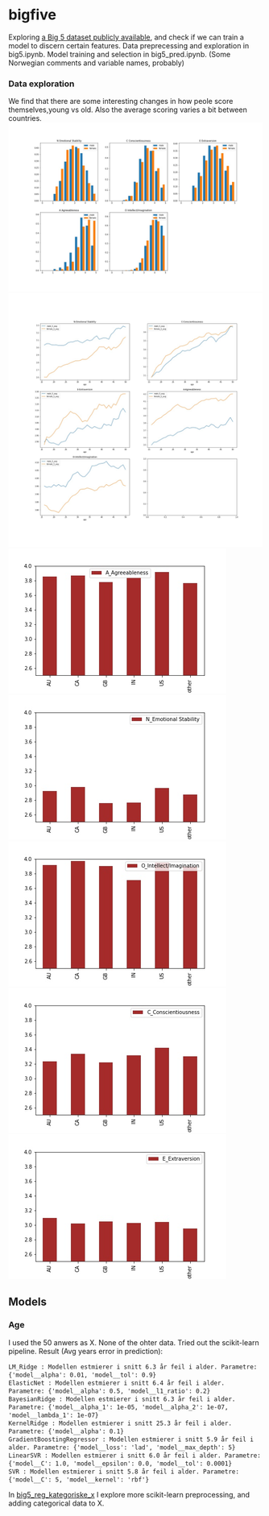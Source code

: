 # bigfive
Exploring [a Big 5 dataset publicly available](https://openpsychometrics.org/_rawdata/), and check if we can train a model to discern certain features. 
Data preprecessing and exploration in big5.ipynb. Model training and selection in big5_pred.ipynb. (Some Norwegian comments and variable names, probably)

### Data exploration
We find that there are some interesting changes in how peole score themselves,young vs old. Also the average scoring varies a bit between countries.
![](kat_histogram.jpg)
![](kat_alder.jpg)
![](country_A.jpg)
![](country_N.jpg)
![](country_O.jpg)
![](country_C.jpg)
![](country_E.jpg)

## Models
### Age
I used the 50 anwers as X. None of the ohter data.
Tried out the scikit-learn pipeline. Result (Avg years error in prediction):
```
LM_Ridge : Modellen estmierer i snitt 6.3 år feil i alder. Parametre: {'model__alpha': 0.01, 'model__tol': 0.9}
ElasticNet : Modellen estmierer i snitt 6.4 år feil i alder. Parametre: {'model__alpha': 0.5, 'model__l1_ratio': 0.2}
BayesianRidge : Modellen estmierer i snitt 6.3 år feil i alder. Parametre: {'model__alpha_1': 1e-05, 'model__alpha_2': 1e-07, 'model__lambda_1': 1e-07}
KernelRidge : Modellen estmierer i snitt 25.3 år feil i alder. Parametre: {'model__alpha': 0.1}
GradientBoostingRegressor : Modellen estmierer i snitt 5.9 år feil i alder. Parametre: {'model__loss': 'lad', 'model__max_depth': 5}
LinearSVR : Modellen estmierer i snitt 6.0 år feil i alder. Parametre: {'model__C': 1.0, 'model__epsilon': 0.0, 'model__tol': 0.0001}
SVR : Modellen estmierer i snitt 5.8 år feil i alder. Parametre: {'model__C': 5, 'model__kernel': 'rbf'}
```
In [big5_reg_kategoriske_x](https://github.com/egilron/bigfive/blob/main/big5_reg_kategoriske_x.ipynb) I explore more scikit-learn preprocessing, and adding categorical data to X.
